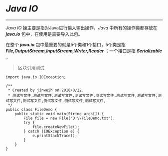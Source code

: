 # *Java IO* #
***

*Java IO* 操主要是指对Java进行输入输出操作，*Java* 中所有的操作类都存放在 ***java.io*** 包中，在使用是需要导入此包。

在整个 ***java.io*** 包中最重要的就是5个类和1个接口，5个类是指 ***File,OutputStream,InputStream,Writer,Reader*** ；一个接口是指 ***Serializable*** 。
   
   
>区块引用测试   


	import java.io.IOException;

	/**
	 * Created by jinweih on 2018/8/22.
	 * 测试写文件,测试写文件,测试写文件,测试写文件,测试写文件,测试写文件,测试写文件,测试写文件,测试写文件,测试写文件,测试写文件,测试写文件,
	 */
	public class FileDemo {
	    public static void main(String args[]) {
	        File file = new File("D:\\FileDemo.txt");
	        try {
	            file.createNewFile();
	        } catch (IOException e) {
	            e.printStackTrace();
	        }
	    }
	} 

